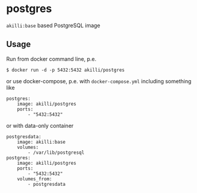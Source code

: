 # postgres

`akilli:base` based PostgreSQL image

## Usage

Run from docker command line, p.e.

    $ docker run -d -p 5432:5432 akilli/postgres

or use docker-compose, p.e. with `docker-compose.yml` including something like

    postgres:
        image: akilli/postgres
        ports:
            - "5432:5432"

or with data-only container

    postgresdata:
        image: akilli:base
        volumes:
            - /var/lib/postgresql
    postgres:
        image: akilli/postgres
        ports:
            - "5432:5432"
        volumes_from:
            - postgresdata
